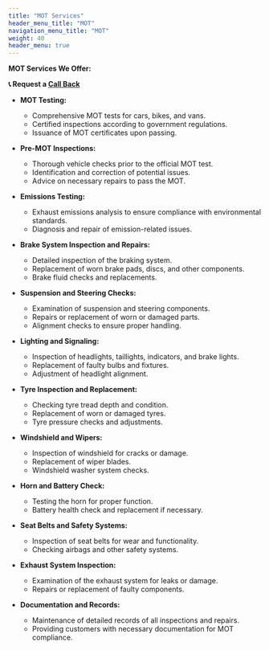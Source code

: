 ```yaml
---
title: "MOT Services"
header_menu_title: "MOT"
navigation_menu_title: "MOT"
weight: 40
header_menu: true
---
```


**MOT Services We Offer:**

**📞 Request a [Call Back](/booking)**


- **MOT Testing:**
  - Comprehensive MOT tests for cars, bikes, and vans.
  - Certified inspections according to government regulations.
  - Issuance of MOT certificates upon passing.

- **Pre-MOT Inspections:**
  - Thorough vehicle checks prior to the official MOT test.
  - Identification and correction of potential issues.
  - Advice on necessary repairs to pass the MOT.

- **Emissions Testing:**
  - Exhaust emissions analysis to ensure compliance with environmental standards.
  - Diagnosis and repair of emission-related issues.

- **Brake System Inspection and Repairs:**
  - Detailed inspection of the braking system.
  - Replacement of worn brake pads, discs, and other components.
  - Brake fluid checks and replacements.

- **Suspension and Steering Checks:**
  - Examination of suspension and steering components.
  - Repairs or replacement of worn or damaged parts.
  - Alignment checks to ensure proper handling.

- **Lighting and Signaling:**
  - Inspection of headlights, taillights, indicators, and brake lights.
  - Replacement of faulty bulbs and fixtures.
  - Adjustment of headlight alignment.

- **Tyre Inspection and Replacement:**
  - Checking tyre tread depth and condition.
  - Replacement of worn or damaged tyres.
  - Tyre pressure checks and adjustments.

- **Windshield and Wipers:**
  - Inspection of windshield for cracks or damage.
  - Replacement of wiper blades.
  - Windshield washer system checks.

- **Horn and Battery Check:**
  - Testing the horn for proper function.
  - Battery health check and replacement if necessary.

- **Seat Belts and Safety Systems:**
  - Inspection of seat belts for wear and functionality.
  - Checking airbags and other safety systems.

- **Exhaust System Inspection:**
  - Examination of the exhaust system for leaks or damage.
  - Repairs or replacement of faulty components.

- **Documentation and Records:**
  - Maintenance of detailed records of all inspections and repairs.
  - Providing customers with necessary documentation for MOT compliance.
